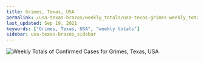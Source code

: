 ```yaml
---
title: Grimes, Texas, USA
permalink: /usa-texas-brazos/weekly_totals/usa-texas-grimes-weekly_totals.html
last_updated: Sep 19, 2021
keywords: ["Grimes, Texas, USA", "weekly totals"]
sidebar: usa-texas-brazos_sidebar
---
```


![Weekly Totals of Confirmed Cases for Grimes, Texas, USA](/covid_tracker/images/graphs/usa-texas-grimes-weekly_totals_graph.png)
